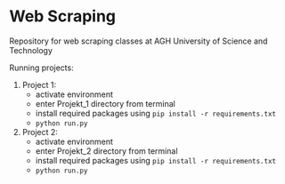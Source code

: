 # Web Scraping

Repository for web scraping classes at AGH University of Science and Technology

Running projects:

1. Project 1:
    - activate environment
    - enter Projekt_1 directory from terminal
    - install required packages using `pip install -r requirements.txt`
    - `python run.py`
2. Project 2:
    - activate environment
    - enter Projekt_2 directory from terminal
    - install required packages using `pip install -r requirements.txt`
    - `python run.py`

